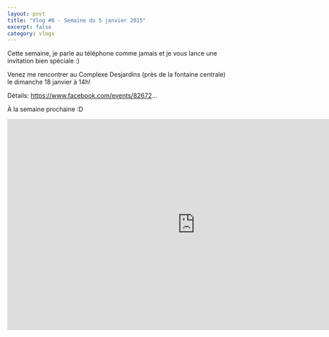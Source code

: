 ```yaml
---
layout: post
title: "Vlog #8 - Semaine du 5 janvier 2015"
excerpt: false
category: vlogs
---
```


Cette semaine, je parle au téléphone comme jamais et je vous lance une invitation bien spéciale :)

Venez me rencontrer au Complexe Desjardins (près de la fontaine centrale) le dimanche 18 janvier à 14h!

Détails: https://www.facebook.com/events/82672...

À la semaine prochaine :D

<iframe width="853" height="480" src="https://www.youtube.com/embed/d8V-fW2e_co" frameborder="0" allowfullscreen></iframe>
